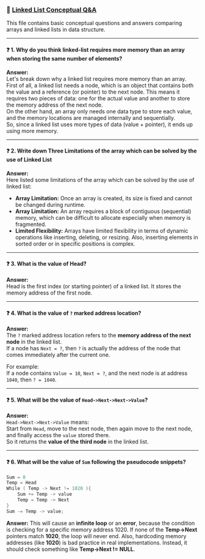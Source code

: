 ### 📘 [Linked List Conceptual Q&A](https://docs.google.com/document/d/1mBmbTd2A0r2GYV50GkweULyN-TqKZSmx7UVM4-NX5cs/edit?tab=t.0)

This file contains basic conceptual questions and answers comparing arrays and linked lists in data structure.

---

#### ❓ 1. Why do you think linked-list requires more memory than an array when storing the same number of elements?

**Answer:**  
Let's break down why a linked list requires more memory than an array.  
First of all, a linked list needs a node, which is an object that contains both the value and a reference (or pointer) to the next node. This means it requires two pieces of data: one for the actual value and another to store the memory address of the next node.  
On the other hand, an array only needs one data type to store each value, and the memory locations are managed internally and sequentially.  
So, since a linked list uses more types of data (value + pointer), it ends up using more memory.

-----

#### ❓ 2. Write down Three Limitations of the array which can be solved by the use of Linked List

**Answer:**  
Here listed some limitations of the array which can be solved by the use of linked list:

- **Array Limitation:** Once an array is created, its size is fixed and cannot be changed during runtime.
- **Array Limitation:** An array requires a block of contiguous (sequential) memory, which can be difficult to allocate especially when memory is fragmented.
- **Limited Flexibility:** Arrays have limited flexibility in terms of dynamic operations like inserting, deleting, or resizing. Also, inserting elements in sorted order or in specific positions is complex.

-----

#### ❓ 3. What is the value of Head?

**Answer:**  
Head is the first index (or starting pointer) of a linked list. It stores the memory address of the first node.

-----

#### ❓ 4. What is the value of `?` marked address location?

**Answer:**  
The `?` marked address location refers to the **memory address of the next node** in the linked list.  
If a node has `Next = ?`, then `?` is actually the address of the node that comes immediately after the current one.

For example:  
If a node contains `Value = 10`, `Next = ?`, and the next node is at address `1040`, then `? = 1040`.

-----

#### ❓ 5. What will be the value of `Head->Next->Next->Value`?

**Answer:**  
`Head->Next->Next->Value` means:  
Start from `Head`, move to the next node, then again move to the next node, and finally access the `value` stored there.  
So it returns the **value of the third node** in the linked list.

-----

#### ❓ 6. What will be the value of `Sum` following the pseudocode snippets?

```c
Sum = 0
Temp = Head
While ( Temp -> Next != 1020 ){
    Sum += Temp -> value
    Temp = Temp -> Next
}
Sum -= Temp -> value;
```

**Answer:**
This will cause an **infinite loop** or an **error**, because the condition is checking for a specific memory address 1020.
If none of the **Temp->Next** pointers match **1020**, the loop will never end.
Also, hardcoding memory addresses (like **1020**) is bad practice in real implementations.
Instead, it should check something like **Temp->Next != NULL**.